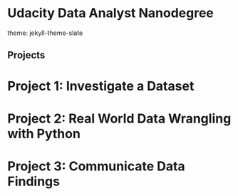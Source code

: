 # Udacity Data Analyst Nanodegree

theme: jekyll-theme-slate

## Projects

# Project 1: Investigate a Dataset

# Project 2: Real World Data Wrangling with Python

# Project 3: Communicate Data Findings